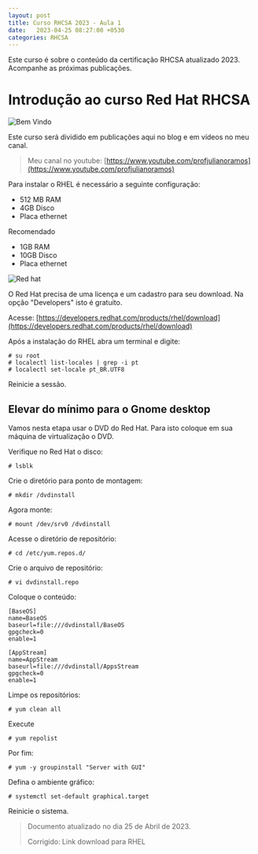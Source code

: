 ```yaml
---
layout: post
title: Curso RHCSA 2023 - Aula 1
date:   2023-04-25 08:27:00 +0530
categories: RHCSA
---
```

Este curso é sobre o conteúdo da certificação RHCSA atualizado 2023. Acompanhe as próximas publicações.

# Introdução ao curso Red Hat RHCSA

![Bem Vindo](https://developers.redhat.com/sites/default/files/styles/large/public/RHEL-helloworld.png?itok=kTPVSU3E)

Este curso será dividido em publicações aqui no blog e em vídeos no meu canal.

> Meu canal no youtube: [https://www.youtube.com/profjulianoramos](https://www.youtube.com/profjulianoramos)

Para instalar o RHEL é necessário a seguinte configuração:

- 512 MB RAM
- 4GB Disco
- Placa ethernet

Recomendado

- 1GB RAM
- 10GB Disco
- Placa ethernet

![Red hat](https://developers.redhat.com/sites/default/files/styles/large/public/Logo-Red_Hat-Enterprise_Linux_8-B-Standard-RGB.png?itok=keWYSR8I)

O Red Hat precisa de uma licença e um cadastro para seu download. Na opção "Developers" isto é gratuito.

Acesse: [https://developers.redhat.com/products/rhel/download](https://developers.redhat.com/products/rhel/download)

Após a instalação do RHEL abra um terminal e digite:

```shell
# su root
# localectl list-locales | grep -i pt
# localectl set-locale pt_BR.UTF8
```

Reinicie a sessão.


## Elevar do mínimo para o Gnome desktop

Vamos nesta etapa usar o DVD do Red Hat. Para isto coloque em sua máquina de virtualização o DVD.

Verifique no Red Hat o disco:

```
# lsblk
```

Crie o diretório para ponto de montagem:

```
# mkdir /dvdinstall
```

Agora monte:

```
# mount /dev/srv0 /dvdinstall
```

Acesse o diretório de repositório:

```
# cd /etc/yum.repos.d/
```

Crie o arquivo de repositório:

```
# vi dvdinstall.repo
```

Coloque o conteúdo:

```
[BaseOS]
name=BaseOS
baseurl=file:///dvdinstall/BaseOS
gpgcheck=0
enable=1

[AppStream]
name=AppStream
baseurl=file:///dvdinstall/AppsStream
gpgcheck=0
enable=1
```

Limpe os repositórios:

```
# yum clean all
```

Execute

```
# yum repolist
```

Por fim:

```
# yum -y groupinstall "Server with GUI"
```

Defina o ambiente gráfico:

```
# systemctl set-default graphical.target
```

Reinicie o sistema.


> Documento atualizado no dia 25 de Abril de 2023.
>
> Corrigido: Link download para RHEL
